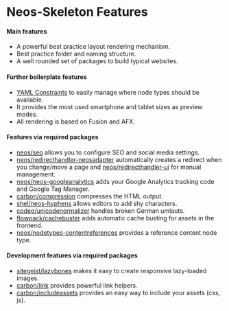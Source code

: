 # Neos-Skeleton Features

#### Main features

 - A powerful best practice layout rendering mechanism.
 - Best practice folder and naming structure.
 - A well rounded set of packages to build typical websites.

#### Further boilerplate features

 - [YAML Constraints](https://www.youtube.com/watch?v=ZCRYsYvxXFI) to easily manage where node types should be available.
 - It provides the most used smartphone and tablet sizes as preview modes.
 - All rendering is based on Fusion and AFX.

#### Features via required packages

 - [neos/seo](https://github.com/neos/neos-seo) allows you to configure SEO and social media settings.
 - [neos/redirecthandler-neosadapter](https://github.com/neos/redirecthandler-neosadapter) automatically creates a redirect when you change/move a page and [neos/redirecthandler-ui](https://github.com/neos/redirecthandler-ui) for manual management.
 - [neos/neos-googleanalytics](https://github.com/neos/neos-googleanalytics) adds your Google Analytics tracking code and Google Tag Manager.
 - [carbon/compression](https://github.com/CarbonPackages/Carbon.Compression) compresses the HTML output.
 - [shel/neos-hyphens](https://github.com/Sebobo/Shel.Neos.Hyphens) allows editors to add shy characters.
 - [codeq/unicodenormalizer](https://github.com/code-q-web-factory/neos-unicodenormalizer) handles broken German umlauts.
 - [flowpack/cachebuster](https://github.com/Flowpack/Flowpack.CacheBuster) adds automatic cache busting for assets in the frontend.
 - [neos/nodetypes-contentreferences](https://github.com/neos/nodetypes-contentreferences) provides a reference content node type.
 
#### Development features via required packages

 - [sitegeist/lazybones](https://github.com/sitegeist/Sitegeist.Lazybones) makes it easy to create responsive lazy-loaded images.
 - [carbon/link](https://github.com/jonnitto/Carbon.Link) provides powerful link helpers.
 - [carbon/includeassets](https://github.com/CarbonPackages/Carbon.IncludeAssets) provides an easy way to include your assets (css, js).
